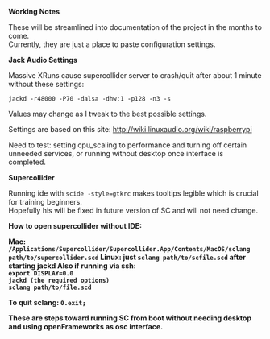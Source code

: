 <b>Working Notes</b>

These will be streamlined into documentation of the project in the months to come.  
Currently, they are just a place to paste configuration settings.

<b>Jack Audio Settings</b>

Massive XRuns cause supercollider server to crash/quit after about 1 minute without these settings:

`jackd -r48000 -P70 -dalsa -dhw:1 -p128 -n3 -s`

Values may change as I tweak to the best possible settings.

Settings are based on this site: http://wiki.linuxaudio.org/wiki/raspberrypi

Need to test: setting cpu_scaling to performance and turning off certain unneeded services, or running without desktop once interface is completed.


<b>Supercollider</b>

Running ide with `scide -style=gtkrc` makes tooltips legible which is crucial for training beginners.  
Hopefully his will be fixed in future version of SC and will not need change.


<b>How to open supercollider without IDE:

Mac: `/Applications/Supercollider/Supercollider.App/Contents/MacOS/sclang path/to/supercollider.scd`
Linux: just `sclang path/to/scfile.scd` after starting jackd
Also if running via ssh:<br>
`export DISPLAY=0.0`<br>
`jackd (the required options)`<br>
`sclang path/to/file.scd`

To quit sclang: `0.exit;`

These are steps toward running SC from boot without needing desktop and using openFrameworks as osc interface.

